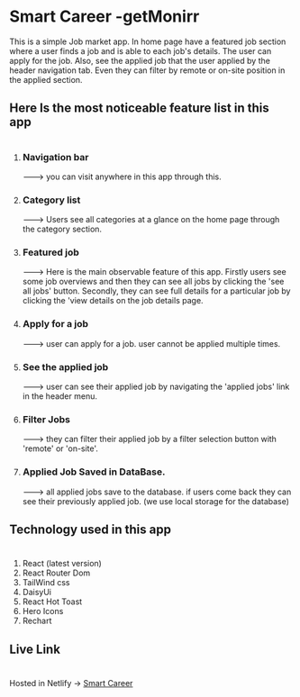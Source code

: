 # Smart Career -getMonirr

This is a simple Job market app. In home page have a featured job section where a user finds a job and is able to each job's details. The user can apply for the job. Also, see the applied job that the user applied by the header navigation tab. Even they can filter by remote or on-site position in the applied section.

## Here Is the most noticeable feature list in this app

#

1. ### Navigation bar
   ---> you can visit anywhere in this app through this.
2. ### Category list
   ---> Users see all categories at a glance on the home page through the category section.
3. ### Featured job
   ---> Here is the main observable feature of this app. Firstly users see some job overviews and then they can see all jobs by clicking the 'see all jobs' button. Secondly, they can see full details for a particular job by clicking the 'view details on the job details page.
4. ### Apply for a job
   ---> user can apply for a job. user cannot be applied multiple times.
5. ### See the applied job
   ---> user can see their applied job by navigating the 'applied jobs' link in the header menu.
6. ### Filter Jobs
   ---> they can filter their applied job by a filter selection button with 'remote' or 'on-site'.
7. ### Applied Job Saved in DataBase.
   ---> all applied jobs save to the database. if users come back they can see their previously applied job. (we use local storage for the database)

## Technology used in this app

#

1. React (latest version)
2. React Router Dom
3. TailWind css
4. DaisyUi
5. React Hot Toast
6. Hero Icons
7. Rechart



## Live Link
#
Hosted in Netlify -> [Smart Career](https://smart-career.netlify.app/)

